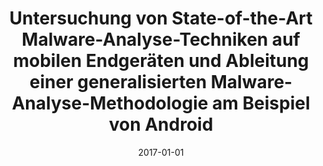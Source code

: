 ---
abstract: ''
authors:
- Alexander Konrad
date: '2017-01-01'
featured: false
links:
- name: Publik
  url: https://publik.tuwien.ac.at/showentry.php?ID=267518&lang=1
publication_types:
- '7'
publishDate: '2017-01-01'
title: Untersuchung von State-of-the-Art Malware-Analyse-Techniken auf mobilen Endgeräten
  und Ableitung einer generalisierten Malware-Analyse-Methodologie am Beispiel von
  Android
url_pdf: ''
---